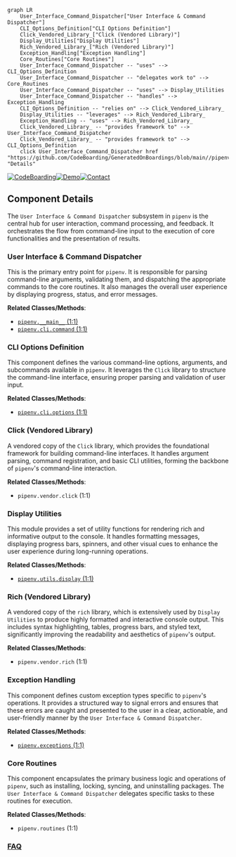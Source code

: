 ```mermaid
graph LR
    User_Interface_Command_Dispatcher["User Interface & Command Dispatcher"]
    CLI_Options_Definition["CLI Options Definition"]
    Click_Vendored_Library_["Click (Vendored Library)"]
    Display_Utilities["Display Utilities"]
    Rich_Vendored_Library_["Rich (Vendored Library)"]
    Exception_Handling["Exception Handling"]
    Core_Routines["Core Routines"]
    User_Interface_Command_Dispatcher -- "uses" --> CLI_Options_Definition
    User_Interface_Command_Dispatcher -- "delegates work to" --> Core_Routines
    User_Interface_Command_Dispatcher -- "uses" --> Display_Utilities
    User_Interface_Command_Dispatcher -- "handles" --> Exception_Handling
    CLI_Options_Definition -- "relies on" --> Click_Vendored_Library_
    Display_Utilities -- "leverages" --> Rich_Vendored_Library_
    Exception_Handling -- "uses" --> Rich_Vendored_Library_
    Click_Vendored_Library_ -- "provides framework to" --> User_Interface_Command_Dispatcher
    Click_Vendored_Library_ -- "provides framework to" --> CLI_Options_Definition
    click User_Interface_Command_Dispatcher href "https://github.com/CodeBoarding/GeneratedOnBoardings/blob/main//pipenv/User_Interface_Command_Dispatcher.md" "Details"
```
[![CodeBoarding](https://img.shields.io/badge/Generated%20by-CodeBoarding-9cf?style=flat-square)](https://github.com/CodeBoarding/CodeBoarding)[![Demo](https://img.shields.io/badge/Try%20our-Demo-blue?style=flat-square)](https://www.codeboarding.org/demo)[![Contact](https://img.shields.io/badge/Contact%20us%20-%20contact@codeboarding.org-lightgrey?style=flat-square)](mailto:contact@codeboarding.org)

## Component Details

The `User Interface & Command Dispatcher` subsystem in `pipenv` is the central hub for user interaction, command processing, and feedback. It orchestrates the flow from command-line input to the execution of core functionalities and the presentation of results.

### User Interface & Command Dispatcher
This is the primary entry point for `pipenv`. It is responsible for parsing command-line arguments, validating them, and dispatching the appropriate commands to the core routines. It also manages the overall user experience by displaying progress, status, and error messages.


**Related Classes/Methods**:

- <a href="https://github.com/pypa/pipenv/blob/master/pipenv/__main__.py#L1-L1" target="_blank" rel="noopener noreferrer">`pipenv.__main__` (1:1)</a>
- <a href="https://github.com/pypa/pipenv/blob/master/pipenv/cli/command.py#L1-L1" target="_blank" rel="noopener noreferrer">`pipenv.cli.command` (1:1)</a>


### CLI Options Definition
This component defines the various command-line options, arguments, and subcommands available in `pipenv`. It leverages the `Click` library to structure the command-line interface, ensuring proper parsing and validation of user input.


**Related Classes/Methods**:

- <a href="https://github.com/pypa/pipenv/blob/master/pipenv/cli/options.py#L1-L1" target="_blank" rel="noopener noreferrer">`pipenv.cli.options` (1:1)</a>


### Click (Vendored Library)
A vendored copy of the `Click` library, which provides the foundational framework for building command-line interfaces. It handles argument parsing, command registration, and basic CLI utilities, forming the backbone of `pipenv`'s command-line interaction.


**Related Classes/Methods**:

- `pipenv.vendor.click` (1:1)


### Display Utilities
This module provides a set of utility functions for rendering rich and informative output to the console. It handles formatting messages, displaying progress bars, spinners, and other visual cues to enhance the user experience during long-running operations.


**Related Classes/Methods**:

- <a href="https://github.com/pypa/pipenv/blob/master/pipenv/utils/display.py#L1-L1" target="_blank" rel="noopener noreferrer">`pipenv.utils.display` (1:1)</a>


### Rich (Vendored Library)
A vendored copy of the `rich` library, which is extensively used by `Display Utilities` to produce highly formatted and interactive console output. This includes syntax highlighting, tables, progress bars, and styled text, significantly improving the readability and aesthetics of `pipenv`'s output.


**Related Classes/Methods**:

- `pipenv.vendor.rich` (1:1)


### Exception Handling
This component defines custom exception types specific to `pipenv`'s operations. It provides a structured way to signal errors and ensures that these errors are caught and presented to the user in a clear, actionable, and user-friendly manner by the `User Interface & Command Dispatcher`.


**Related Classes/Methods**:

- <a href="https://github.com/pypa/pipenv/blob/master/pipenv/exceptions.py#L1-L1" target="_blank" rel="noopener noreferrer">`pipenv.exceptions` (1:1)</a>


### Core Routines
This component encapsulates the primary business logic and operations of `pipenv`, such as installing, locking, syncing, and uninstalling packages. The `User Interface & Command Dispatcher` delegates specific tasks to these routines for execution.


**Related Classes/Methods**:

- `pipenv.routines` (1:1)




### [FAQ](https://github.com/CodeBoarding/GeneratedOnBoardings/tree/main?tab=readme-ov-file#faq)